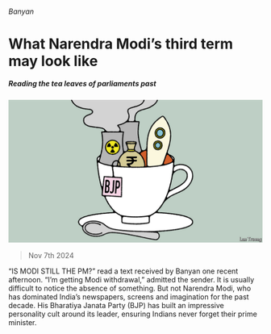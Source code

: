 ###### Banyan

# What Narendra Modi’s third term may look like 

##### Reading the tea leaves of parliaments past 

![image](images/20241109_ASD002.jpg) 

> Nov 7th 2024 

“IS MODI STILL THE PM?” read a text received by Banyan one recent afternoon. “I’m getting Modi withdrawal,” admitted the sender. It is usually difficult to notice the absence of something. But not Narendra Modi, who has dominated India’s newspapers, screens and imagination for the past decade. His Bharatiya Janata Party (BJP) has built an impressive personality cult around its leader, ensuring Indians never forget their prime minister. 

